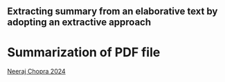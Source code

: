 ## Extracting summary from an elaborative text by adopting an extractive approach
# Summarization of PDF file
[Neeraj Chopra 2024](https://indianexpress.com/article/sports/sport-others/neeraj-chopra-paris-2024-olympics-diamond-league-9519557/?ref=newlist_hp)
